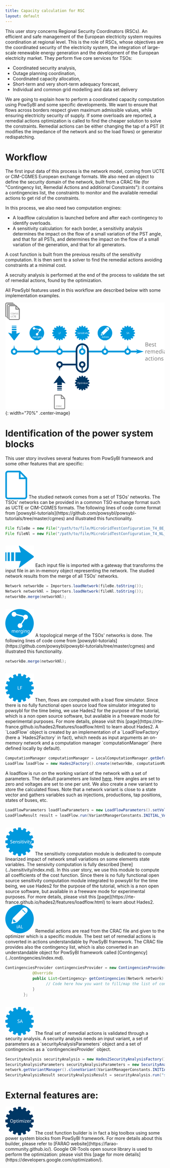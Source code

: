 ```yaml
---
title: Capacity calculation for RSC
layout: default
---
```


This user story concerns Regional Security Coordinators (RSCs). An efficient and safe management of the European electricity system requires coordination at regional level. This is the role of RSCs, whose objectives are the coordinated security of the electricity system, the integration of large-scale renewable energy generation and the development of the European electricity market. They perform five core services for TSOs:

- Coordinated security analysis,
- Outage planning coordination,
- Coordinated capacity allocation,
- Short-term and very short-term adequacy forecast,
- Individual and common grid modelling and data set delivery


We are going to explain how to perform a coordinated capacity computation using PowSyBl and some specific developments. We want to ensure that flows across borders respect given maximum admissible values, while ensuring electricity security of supply. If some overloads are reported, a remedial actions optimization is called to find the cheaper solution to solve the constraints. Remedial actions can be either changing the tap of a PST (it modifies the impedance of the network and so the load flows) or generator redispatching.

# Workflow

The first input data of this process is the network model, coming from UCTE or CIM-CGMES European exchange formats. We also need an object to define the security domain of the network, built from a CRAC file (for "Contingency list, Remedial Actions and additional Constraints"): it contains a contingencies list, the constraints to monitor and the available remedial actions to get rid of the constraints.   

In this process, we also need two computation engines:
- A loadflow calculation is launched before and after each contingency to identify overloads.
- A sensitivity calculation: for each border, a sensitivity analysis determines the impact on the flow of a small variation of the PST angle, and that for all PSTs, and determines the impact on the flow of a small variation of the generation, and that for all generators.

A cost function is built from the previous results of the sensitivity computation. It is then sent to a solver to find the remedial actions avoiding constraints at a minimal cost.

A secruity analysis is performed at the end of the process to validate the set of remedial actions, found by the optimization.

All PowSybl features used in this workflow are described below with some implementation examples.

![Workflow](./images/Workflow_Capacity_Calculation_RSC.svg){: width="70%" .center-image}

# Identification of the power system blocks

This user story involves several features from PowSyBl framework and some other features that are specific:

<img src="./images/File.svg" alt="" style="vertical-align: bottom"/>
The studied network comes from a set of TSOs' networks. The TSOs' networks can be provided in a common TSO exchange format such as UCTE or CIM-CGMES formats. The following lines of code come format from [powsybl-tutorials](https://github.com/powsybl/powsybl-tutorials/tree/master/cgmes) and illustrated this functionality.

```java
File fileBe = new File("/path/to/file/MicroGridTestConfiguration_T4_BE_BB_Complete_v2.zip");
File fileNl = new File("/path/to/file/MicroGridTestConfiguration_T4_NL_BB_Complete_v2.zip");
```

<br />

<img src="./images/Import.svg" style="vertical-align: bottom"/>
Each input file is imported with a gateway that transforms the input file in an in-memory object representing the network. The studied network results from the merge of all TSOs' networks.

```java
Network networkBe = Importers.loadNetwork(fileBe.toString());
Network networkNl = Importers.loadNetwork(fileNl.toString());
networkBe.merge(networkNl);
```

<br />

<img src="./images/Network_merging.svg" style="vertical-align: bottom"/>
A topological merge of the TSOs' networks is done. The following lines of code come from [powsybl-tutorials](https://github.com/powsybl/powsybl-tutorials/tree/master/cgmes) and illustrated this functionality.

```java
networkBe.merge(networkNl);
```

<br />

<img src="./images/Compute_LF.svg" style="vertical-align: bottom"/>
Then, flows are computed with a load flow simulator. Since there is no fully functional open source load flow simulator integrated to powsybl for the time being, we use Hades2 for the purpose of the tutorial, which is a non open source software, but available in a freeware mode for experimental purposes. For more details, please visit this [page](https://rte-france.github.io/hades2/features/loadflow.html) to learn about Hades2. A `LoadFlow` object is created by an implementation of a `LoadFlowFactory` (here a `Hades2Factory` in fact), which needs as input arguments an on-memory network and a computation manager `computationManager` (here defined locally by default).

```java
ComputationManager computationManager = LocalComputationManager.getDefault();
LoadFlow loadFlow = new Hades2Factory().create(networkBe, computationManager, 0);
```

A loadflow is run on the working variant of the network with a set of parameters. The default parameters are listed [here](../configuration/parameters/LoadFlowParameters.md). Here angles are set to zero and voltages are set to one per unit. We also create a new variant to store the calculated flows. Note that a network variant is close to a state vector and gathers variables such as injections, productions, tap positions, states of buses, etc.

```java
LoadFlowParameters loadFlowParameters = new LoadFlowParameters().setVoltageInitMode(LoadFlowParameters.VoltageInitMode.DC_VALUES);
LoadFlowResult result = loadFlow.run(VariantManagerConstants.INITIAL_VARIANT_ID, loadFlowParameters).join();
```
<br />

<img src="./images/Compute_Sensitivity.svg" style="vertical-align: bottom"/>
The sensitivity computation module is dedicated to compute linearized impact of network small variations on some elements state variables. The sensivity computation is fully described [here](../sensitivity/index.md). In this user story, we use this module to compute all coefficients of the cost function. Since there is no fully functional open source sensitivity computation module integrated to powsybl for the time being, we use Hades2 for the purpose of the tutorial, which is a non open source software, but available in a freeware mode for experimental purposes. For more details, please visit this [page](https://rte-france.github.io/hades2/features/loadflow.html) to learn about Hades2.

<br />

<img src="./images/Modify_iAL.svg" style="vertical-align: bottom"/>
Remedial actions are read from the CRAC file and given to the optimizer which is a specific module. The best set of remedial actions is converted in actions understandable by PowSyBl framework. The CRAC file provides also the contingency list, which is also converted in an understandable object for PowSyBl framework called [Contingency](../contingencies/index.md).

```java
ContingenciesProvider contingenciesProvider = new ContingenciesProvider() {
            @Override
            public List<Contingency> getContingencies(Network network) {
                  // Code here how you want to fill/map the list of contingencies.
            }
        };
```

<br />

<img src="./images/Compute_SA.svg" style="vertical-align: bottom"/>
The final set of remedial actions is validated through a security analysis. A security analysis needs an input variant, a set of parameters as a `securityAnalysisParameters` object and a set of contingencies as a `contingenciesProvider` object.

```java
SecurityAnalysis securityAnalysis = new Hades2SecurityAnalysisFactory().create(networkBe, computationManager, 0);
SecurityAnalysisParameters securityAnalysisParameters = new SecurityAnalysisParameters(); // Default parameters.
network.getVariantManager().cloneVariant(VariantManagerConstants.INITIAL_VARIANT_ID, "saVariant");
SecurityAnalysisResult securityAnalysisResult = securityAnalysis.run("saVariant", securityAnalysisParameters, contingenciesProvider).join();
```

# External features are:

<img src="./images/Compute_Optimizer.svg" style="vertical-align: bottom"/>
The cost function builder is in fact a big toolbox using some power system blocks from PowSyBl framework. For more details about this builder, please refer to [FARAO website](https://farao-community.github.io/). Google OR-Tools open source library is used to perform the optimization: please visit this [page for more details](https://developers.google.com/optimization/).
